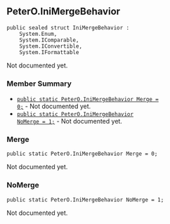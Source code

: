## PeterO.IniMergeBehavior

    public sealed struct IniMergeBehavior :
        System.Enum,
        System.IComparable,
        System.IConvertible,
        System.IFormattable

Not documented yet.

### Member Summary
* <code>[public static PeterO.IniMergeBehavior Merge = 0;](#Merge)</code> - Not documented yet.
* <code>[public static PeterO.IniMergeBehavior NoMerge = 1;](#NoMerge)</code> - Not documented yet.

<a id="Merge"></a>
### Merge

    public static PeterO.IniMergeBehavior Merge = 0;

Not documented yet.

<a id="NoMerge"></a>
### NoMerge

    public static PeterO.IniMergeBehavior NoMerge = 1;

Not documented yet.
